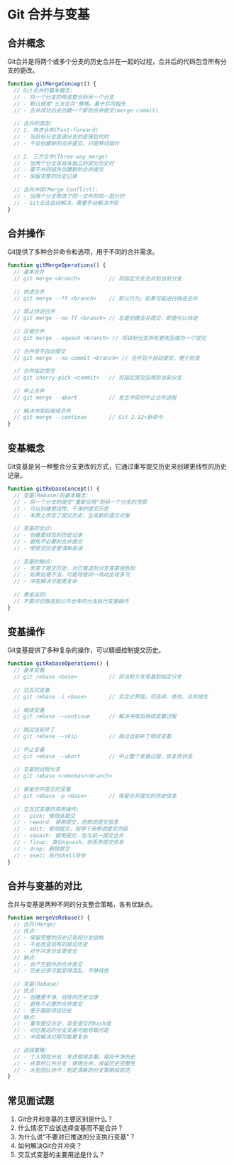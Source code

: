 # Git 合并与变基

## 合并概念

Git合并是将两个或多个分支的历史合并在一起的过程，合并后的代码包含所有分支的更改。

```javascript
function gitMergeConcept() {
  // Git合并的基本概念:
  // - 将一个分支的修改整合到另一个分支
  // - 默认使用"三方合并"策略，基于共同祖先
  // - 合并成功后会创建一个新的合并提交(merge commit)
  
  // 合并的类型:
  // 1. 快进合并(Fast-forward)
  // - 当目标分支是源分支的直接后代时
  // - 不会创建新的合并提交，只是移动指针
  
  // 2. 三方合并(Three-way merge)
  // - 当两个分支各自有独立的提交历史时
  // - 基于共同祖先创建新的合并提交
  // - 保留完整的历史记录
  
  // 合并冲突(Merge Conflict):
  // - 当两个分支修改了同一文件的同一部分时
  // - Git无法自动解决，需要手动解决冲突
}
```

## 合并操作

Git提供了多种合并命令和选项，用于不同的合并需求。

```javascript
function gitMergeOperations() {
  // 基本合并
  // git merge <branch>         // 将指定分支合并到当前分支
  
  // 快进合并
  // git merge --ff <branch>    // 默认行为，如果可能进行快进合并
  
  // 禁止快进合并
  // git merge --no-ff <branch> // 总是创建合并提交，即使可以快进
  
  // 压缩合并
  // git merge --squash <branch> // 将目标分支所有更改压缩为一个提交
  
  // 合并但不自动提交
  // git merge --no-commit <branch> // 合并后不自动提交，便于检查
  
  // 合并指定提交
  // git cherry-pick <commit>   // 将指定提交应用到当前分支
  
  // 中止合并
  // git merge --abort          // 发生冲突时中止合并进程
  
  // 解决冲突后继续合并
  // git merge --continue       // Git 2.12+新命令
}
```

## 变基概念

Git变基是另一种整合分支更改的方式，它通过重写提交历史来创建更线性的历史记录。

```javascript
function gitRebaseConcept() {
  // 变基(Rebase)的基本概念:
  // - 将一个分支的提交"重新应用"到另一个分支的顶部
  // - 可以创建更线性、干净的提交历史
  // - 本质上改变了提交历史，生成新的提交对象
  
  // 变基的优点:
  // - 创建更线性的历史记录
  // - 避免不必要的合并提交
  // - 使提交历史更清晰易读
  
  // 变基的缺点:
  // - 改变了提交历史，对已推送的分支变基很危险
  // - 如果处理不当，可能导致同一改动出现多次
  // - 冲突解决可能更复杂
  
  // 黄金法则:
  // 不要对已推送到公共仓库的分支执行变基操作
}
```

## 变基操作

Git变基提供了多种复杂的操作，可以精细控制提交历史。

```javascript
function gitRebaseOperations() {
  // 基本变基
  // git rebase <base>          // 将当前分支变基到指定分支
  
  // 交互式变基
  // git rebase -i <base>       // 交互式界面，可选择、修改、合并提交
  
  // 继续变基
  // git rebase --continue      // 解决冲突后继续变基过程
  
  // 跳过当前补丁
  // git rebase --skip          // 跳过当前补丁继续变基
  
  // 中止变基
  // git rebase --abort         // 中止整个变基过程，恢复原状态
  
  // 变基到远程分支
  // git rebase <remote>/<branch>
  
  // 保留合并提交的变基
  // git rebase -p <base>       // 保留合并提交的历史信息
  
  // 交互式变基的常用操作:
  // - pick: 使用该提交
  // - reword: 使用提交，但修改提交信息
  // - edit: 使用提交，但停下来修改提交内容
  // - squash: 使用提交，但与前一提交合并
  // - fixup: 类似squash，但丢弃提交信息
  // - drop: 删除提交
  // - exec: 执行shell命令
}
```

## 合并与变基的对比

合并与变基是两种不同的分支整合策略，各有优缺点。

```javascript
function mergeVsRebase() {
  // 合并(Merge)
  // 优点:
  // - 保留完整的历史记录和分支结构
  // - 不会改变现有的提交历史
  // - 对于共享分支更安全
  // 缺点:
  // - 会产生额外的合并提交
  // - 历史记录可能显得混乱，不够线性
  
  // 变基(Rebase)
  // 优点:
  // - 创建更干净、线性的历史记录
  // - 避免不必要的合并提交
  // - 便于跟踪项目历史
  // 缺点:
  // - 重写提交历史，改变提交的hash值
  // - 对已推送的分支变基可能导致问题
  // - 冲突解决过程可能更复杂
  
  // 选择策略:
  // - 个人特性分支：考虑使用变基，保持干净历史
  // - 共享的公共分支：使用合并，保留历史完整性
  // - 大型团队协作：制定清晰的分支策略和规范
}
```

## 常见面试题

1. Git合并和变基的主要区别是什么？
2. 什么情况下应该选择变基而不是合并？
3. 为什么说"不要对已推送的分支执行变基"？
4. 如何解决Git合并冲突？
5. 交互式变基的主要用途是什么？ 